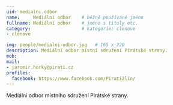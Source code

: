 ```yaml
---
uid: medialni.odbor
name:     Mediální odbor  	# běžně používáné jméno
fullname: Mediální odbor  	# jméno s tituly etc.
category:                   # kategorie: clenove
- clenove

img: people/medialni-odbor.jpg   # 165 x 220
description: Mediální odbor místní sdružení Pirátské strany.
mob: 
mail:
- jaromir.horky@pirati.cz
profiles:
  facebook: https://www.facebook.com/PiratiZlin/
---
```

Mediální odbor místního sdružení Pirátské strany.